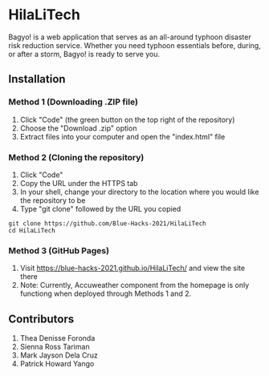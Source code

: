 # HilaLiTech
Bagyo! is a web application that serves as an all-around typhoon disaster risk reduction service. Whether you need typhoon essentials before, during, or after a storm, Bagyo! is ready to serve you.

## Installation

### Method 1 (Downloading .ZIP file)
  1. Click "Code" (the green button on the top right of the repository)
  2. Choose the "Download .zip" option
  3. Extract files into your computer and open the "index.html" file

### Method 2 (Cloning the repository)
  1. Click "Code"
  2. Copy the URL under the HTTPS tab
  3. In your shell, change your directory to the location where you would like the repository to be
  4. Type "git clone" followed by the URL you copied

```
git clone https://github.com/Blue-Hacks-2021/HilaLiTech
cd HilaLiTech

```

### Method 3 (GitHub Pages)
  1. Visit https://blue-hacks-2021.github.io/HilaLiTech/ and view the site there
  2. Note: Currently, Accuweather component from the homepage is only functiong when deployed through Methods 1 and 2.

## Contributors
1. Thea Denisse Foronda
2. Sienna Ross Tariman
3. Mark Jayson Dela Cruz
4. Patrick Howard Yango
